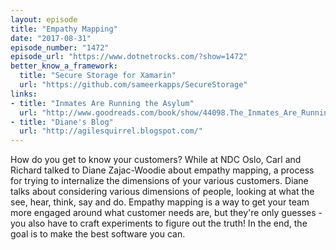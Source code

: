 ```yaml
---
layout: episode
title: "Empathy Mapping"
date: "2017-08-31"
episode_number: "1472"
episode_url: "https://www.dotnetrocks.com/?show=1472"
better_know_a_framework:
  title: "Secure Storage for Xamarin"
  url: "https://github.com/sameerkapps/SecureStorage"
links:
- title: "Inmates Are Running the Asylum"
  url: "http://www.goodreads.com/book/show/44098.The_Inmates_Are_Running_the_Asylum"
- title: "Diane's Blog"
  url: "http://agilesquirrel.blogspot.com/"
---
```


How do you get to know your customers? While at NDC Oslo, Carl and Richard talked to Diane Zajac-Woodie about empathy mapping, a process for trying to internalize the dimensions of your various customers. Diane talks about considering various dimensions of people, looking at what the see, hear, think, say and do. Empathy mapping is a way to get your team more engaged around what customer needs are, but they're only guesses - you also have to craft experiments to figure out the truth! In the end, the goal is to make the best software you can.
